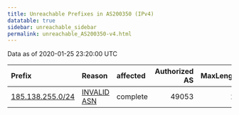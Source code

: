 ```yaml
---
title: Unreachable Prefixes in AS200350 (IPv4)
datatable: true
sidebar: unreachable_sidebar
permalink: unreachable_AS200350-v4.html
---
```


Data as of 2020-01-25 23:20:00 UTC


<div class="datatable-begin"></div>

| Prefix                                                     | Reason                                                                                                   | affected   |   Authorized AS |   MaxLength | Anchor                                         |   unreachable /24s |
|:-----------------------------------------------------------|:---------------------------------------------------------------------------------------------------------|:-----------|----------------:|------------:|:-----------------------------------------------|-------------------:|
| [185.138.255.0/24](https://stat.ripe.net/185.138.255.0/24) | [INVALID ASN](https://rpki-validator.ripe.net/announcement-preview?asn=AS200350&prefix=185.138.255.0/24) | complete   |           49053 |          24 | [RIPE](unreachable_RIPE_NCC_RPKI_Root-v4.html) |                  1 |

<div class="datatable-end"></div>